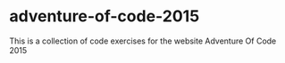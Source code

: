 # adventure-of-code-2015
This is a collection of code exercises for the website Adventure Of Code 2015
